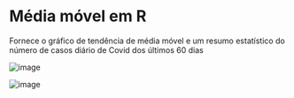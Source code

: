 # Média móvel em R

Fornece o gráfico de tendência de média móvel e um resumo estatístico do número de casos diário de Covid dos últimos 60 dias

![image](https://user-images.githubusercontent.com/25599308/202939196-a07c4294-285f-4bb7-a0ee-ebc88d639b23.png)

![image](https://user-images.githubusercontent.com/25599308/202939425-6f24a886-a9af-427f-8def-6af2b517cc8e.png)

